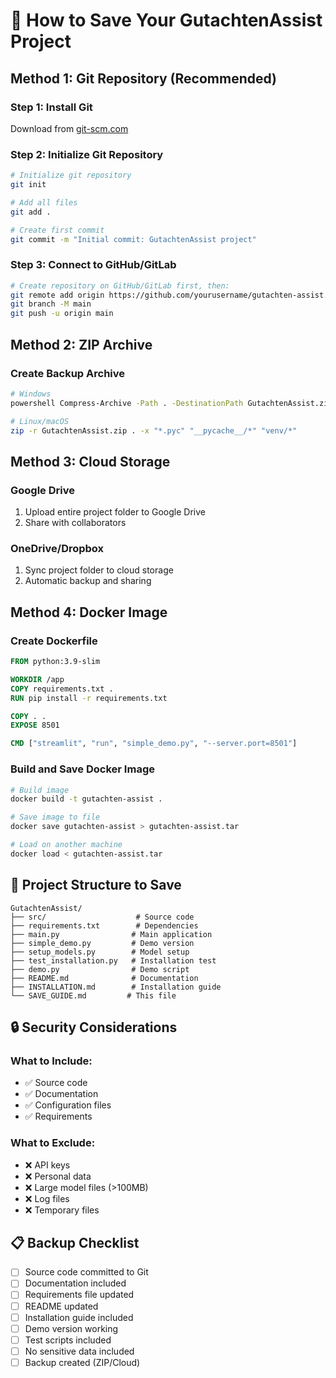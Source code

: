 # 💾 How to Save Your GutachtenAssist Project

## Method 1: Git Repository (Recommended)

### Step 1: Install Git
Download from [git-scm.com](https://git-scm.com)

### Step 2: Initialize Git Repository
```bash
# Initialize git repository
git init

# Add all files
git add .

# Create first commit
git commit -m "Initial commit: GutachtenAssist project"
```

### Step 3: Connect to GitHub/GitLab
```bash
# Create repository on GitHub/GitLab first, then:
git remote add origin https://github.com/yourusername/gutachten-assist.git
git branch -M main
git push -u origin main
```

## Method 2: ZIP Archive

### Create Backup Archive
```bash
# Windows
powershell Compress-Archive -Path . -DestinationPath GutachtenAssist.zip

# Linux/macOS
zip -r GutachtenAssist.zip . -x "*.pyc" "__pycache__/*" "venv/*"
```

## Method 3: Cloud Storage

### Google Drive
1. Upload entire project folder to Google Drive
2. Share with collaborators

### OneDrive/Dropbox
1. Sync project folder to cloud storage
2. Automatic backup and sharing

## Method 4: Docker Image

### Create Dockerfile
```dockerfile
FROM python:3.9-slim

WORKDIR /app
COPY requirements.txt .
RUN pip install -r requirements.txt

COPY . .
EXPOSE 8501

CMD ["streamlit", "run", "simple_demo.py", "--server.port=8501"]
```

### Build and Save Docker Image
```bash
# Build image
docker build -t gutachten-assist .

# Save image to file
docker save gutachten-assist > gutachten-assist.tar

# Load on another machine
docker load < gutachten-assist.tar
```

## 📁 Project Structure to Save

```
GutachtenAssist/
├── src/                    # Source code
├── requirements.txt        # Dependencies
├── main.py                # Main application
├── simple_demo.py         # Demo version
├── setup_models.py        # Model setup
├── test_installation.py   # Installation test
├── demo.py                # Demo script
├── README.md              # Documentation
├── INSTALLATION.md        # Installation guide
└── SAVE_GUIDE.md         # This file
```

## 🔒 Security Considerations

### What to Include:
- ✅ Source code
- ✅ Documentation
- ✅ Configuration files
- ✅ Requirements

### What to Exclude:
- ❌ API keys
- ❌ Personal data
- ❌ Large model files (>100MB)
- ❌ Log files
- ❌ Temporary files

## 📋 Backup Checklist

- [ ] Source code committed to Git
- [ ] Documentation included
- [ ] Requirements file updated
- [ ] README updated
- [ ] Installation guide included
- [ ] Demo version working
- [ ] Test scripts included
- [ ] No sensitive data included
- [ ] Backup created (ZIP/Cloud) 